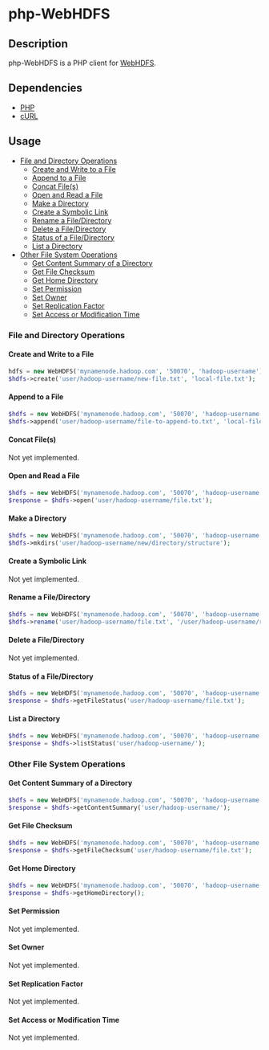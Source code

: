 # php-WebHDFS

## Description

php-WebHDFS is a PHP client for [WebHDFS](http://hadoop.apache.org/docs/r2.0.3-alpha/hadoop-project-dist/hadoop-hdfs/WebHDFS.html).


## Dependencies
* [PHP](http://php.net/)
* [cURL](http://curl.haxx.se/)


## Usage

* [File and Directory Operations](#file-and-directory-operations)
  * [Create and Write to a File](#create-and-write-to-a-file)
  * [Append to a File](#append-to-a-file)
  * [Concat File(s)](#concat-files)
  * [Open and Read a File](#open-and-read-a-file)
  * [Make a Directory](#make-a-directory)
  * [Create a Symbolic Link](#create-a-symbolic-link)
  * [Rename a File/Directory](#rename-a-filedirectory)
  * [Delete a File/Directory](#delete-a-filedirectory)
  * [Status of a File/Directory](#status-of-a-filedirectory)
  * [List a Directory](#list-a-directory)
* [Other File System Operations](#other-file-system-operations)
  * [Get Content Summary of a Directory](#get-content-summary-of-a-directory)
  * [Get File Checksum](#get-file-checksum)
  * [Get Home Directory](#get-home-directory)
  * [Set Permission](#set-permission)
  * [Set Owner](#set-owner)
  * [Set Replication Factor](#set-replication-factor)
  * [Set Access or Modification Time](#set-access-or-modification-time)

### File and Directory Operations

#### Create and Write to a File
```php
hdfs = new WebHDFS('mynamenode.hadoop.com', '50070', 'hadoop-username');
$hdfs->create('user/hadoop-username/new-file.txt', 'local-file.txt');
```

#### Append to a File
```php
$hdfs = new WebHDFS('mynamenode.hadoop.com', '50070', 'hadoop-username');
$hdfs->append('user/hadoop-username/file-to-append-to.txt', 'local-file.txt');
```

#### Concat File(s)
Not yet implemented.

#### Open and Read a File
```php
$hdfs = new WebHDFS('mynamenode.hadoop.com', '50070', 'hadoop-username');
$response = $hdfs->open('user/hadoop-username/file.txt');
```

#### Make a Directory
```php
$hdfs = new WebHDFS('mynamenode.hadoop.com', '50070', 'hadoop-username');
$hdfs->mkdirs('user/hadoop-username/new/directory/structure');
```

#### Create a Symbolic Link
Not yet implemented.

#### Rename a File/Directory
```php
$hdfs = new WebHDFS('mynamenode.hadoop.com', '50070', 'hadoop-username');
$hdfs->rename('user/hadoop-username/file.txt', '/user/hadoop-username/renamed-file.txt');
````

#### Delete a File/Directory
Not yet implemented.

#### Status of a File/Directory
```php
$hdfs = new WebHDFS('mynamenode.hadoop.com', '50070', 'hadoop-username');
$response = $hdfs->getFileStatus('user/hadoop-username/file.txt');
```

#### List a Directory
```php
$hdfs = new WebHDFS('mynamenode.hadoop.com', '50070', 'hadoop-username');
$response = $hdfs->listStatus('user/hadoop-username/');
```

### Other File System Operations

#### Get Content Summary of a Directory
```php
$hdfs = new WebHDFS('mynamenode.hadoop.com', '50070', 'hadoop-username');
$response = $hdfs->getContentSummary('user/hadoop-username/');
```

#### Get File Checksum
```php
$hdfs = new WebHDFS('mynamenode.hadoop.com', '50070', 'hadoop-username');
$response = $hdfs->getFileChecksum('user/hadoop-username/file.txt');
```

#### Get Home Directory
```php
$hdfs = new WebHDFS('mynamenode.hadoop.com', '50070', 'hadoop-username');
$response = $hdfs->getHomeDirectory();
```

#### Set Permission
Not yet implemented.

#### Set Owner
Not yet implemented.

#### Set Replication Factor
Not yet implemented.

#### Set Access or Modification Time
Not yet implemented.